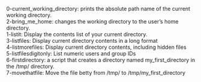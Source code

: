 0-current_working_directory: prints the absolute path name of the current working directory.  
2-bring_me_home: changes the working directory to the user’s home directory.  
1-listit: Display the contents list of your current directory.  
3-listfiles: Display current directory contents in a long format  
4-listmorefiles: Display current directory contents, including hidden files  
5-listfilesdigitonly: List numeric users and group IDs  
6-firstdirectory: a script that creates a directory named my_first_directory in the /tmp/ directory.  
7-movethatfile: Move the file betty from /tmp/ to /tmp/my_first_directory

